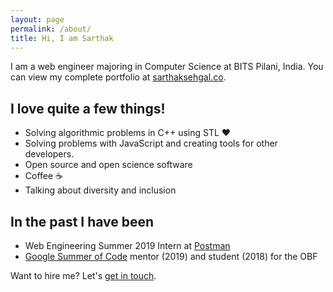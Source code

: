 ```yaml
---
layout: page
permalink: /about/
title: Hi, I am Sarthak
---
```

I am a web engineer majoring in Computer Science at BITS Pilani, India. You can view my complete portfolio at [sarthaksehgal.co](https://sarthaksehgal.co).

## I love quite a few things!
- Solving algorithmic problems in C++ using STL :heart:
- Solving problems with JavaScript and creating tools for other developers.
- Open source and open science software
- Coffee :coffee:
- Talking about diversity and inclusion

## In the past I have been
- Web Engineering Summer 2019 Intern at [Postman](https://www.getpostman.com)
- [Google Summer of Code](https://summerofcode.withgoogle.com) mentor (2019) and student (2018) for the OBF

Want to hire me? Let's [get in touch](https://sarthaksehgal.co).